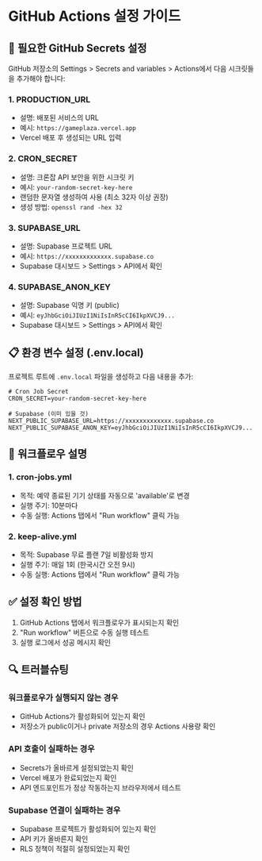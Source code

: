 # GitHub Actions 설정 가이드

## 🔧 필요한 GitHub Secrets 설정

GitHub 저장소의 Settings > Secrets and variables > Actions에서 다음 시크릿들을 추가해야 합니다:

### 1. **PRODUCTION_URL**
- 설명: 배포된 서비스의 URL
- 예시: `https://gameplaza.vercel.app`
- Vercel 배포 후 생성되는 URL 입력

### 2. **CRON_SECRET**
- 설명: 크론잡 API 보안을 위한 시크릿 키
- 예시: `your-random-secret-key-here`
- 랜덤한 문자열 생성하여 사용 (최소 32자 이상 권장)
- 생성 방법: `openssl rand -hex 32`

### 3. **SUPABASE_URL**
- 설명: Supabase 프로젝트 URL
- 예시: `https://xxxxxxxxxxxxx.supabase.co`
- Supabase 대시보드 > Settings > API에서 확인

### 4. **SUPABASE_ANON_KEY**
- 설명: Supabase 익명 키 (public)
- 예시: `eyJhbGciOiJIUzI1NiIsInR5cCI6IkpXVCJ9...`
- Supabase 대시보드 > Settings > API에서 확인

## 📋 환경 변수 설정 (.env.local)

프로젝트 루트에 `.env.local` 파일을 생성하고 다음 내용을 추가:

```env
# Cron Job Secret
CRON_SECRET=your-random-secret-key-here

# Supabase (이미 있을 것)
NEXT_PUBLIC_SUPABASE_URL=https://xxxxxxxxxxxxx.supabase.co
NEXT_PUBLIC_SUPABASE_ANON_KEY=eyJhbGciOiJIUzI1NiIsInR5cCI6IkpXVCJ9...
```

## 🚀 워크플로우 설명

### 1. **cron-jobs.yml**
- 목적: 예약 종료된 기기 상태를 자동으로 'available'로 변경
- 실행 주기: 10분마다
- 수동 실행: Actions 탭에서 "Run workflow" 클릭 가능

### 2. **keep-alive.yml**  
- 목적: Supabase 무료 플랜 7일 비활성화 방지
- 실행 주기: 매일 1회 (한국시간 오전 9시)
- 수동 실행: Actions 탭에서 "Run workflow" 클릭 가능

## ✅ 설정 확인 방법

1. GitHub Actions 탭에서 워크플로우가 표시되는지 확인
2. "Run workflow" 버튼으로 수동 실행 테스트
3. 실행 로그에서 성공 메시지 확인

## 🔍 트러블슈팅

### 워크플로우가 실행되지 않는 경우
- GitHub Actions가 활성화되어 있는지 확인
- 저장소가 public이거나 private 저장소의 경우 Actions 사용량 확인

### API 호출이 실패하는 경우
- Secrets가 올바르게 설정되었는지 확인
- Vercel 배포가 완료되었는지 확인
- API 엔드포인트가 정상 작동하는지 브라우저에서 테스트

### Supabase 연결이 실패하는 경우
- Supabase 프로젝트가 활성화되어 있는지 확인
- API 키가 올바른지 확인
- RLS 정책이 적절히 설정되었는지 확인